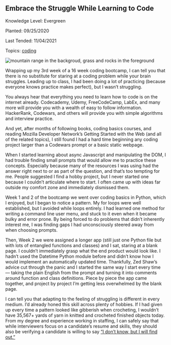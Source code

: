 ## Embrace the Struggle While Learning to Code

Knowledge Level: Evergreen

Planted: 09/25/2020

Last Tended: 11/04/2021

Topics: [coding](/topic.html?topic=coding)

![mountain range in the backgroud, grass and rocks in the foreground](https://images.abbeyperini.com/embrace/cover.webp)

Wrapping up my 3rd week of a 16 week coding bootcamp, I can tell you that there is no substitute for staring at a coding problem while your brain struggles. Leading up to class, I had been doing a lot of practicing (because everyone knows practice makes perfect), but I wasn’t struggling.

You always hear that everything you need to learn how to code is on the internet already. Codecademy, Udemy, FreeCodeCamp, LabEx, and many more will provide you with a wealth of easy to follow information. HackerRank, Codewars, and others will provide you with simple algorithms and interview practice.

And yet, after months of following books, coding basics courses, and reading Mozilla Developer Network’s Getting Started with the Web (and all of the related topics), I still found I had a hard time beginning any coding project larger than a Codewars prompt or a basic static webpage.

When I started learning about async Javascript and manipulating the DOM, I had trouble finding small prompts that would allow me to practice these concepts. Especially because many of the resources I was using had the answer right next to or as part of the question, and that’s too tempting for me. People suggested I find a hobby project, but I never started one because I couldn’t articulate where to start. I often came up with ideas far outside my comfort zone and immediately dismissed them.

Week 1 and 2 of the bootcamp we went over coding basics in Python, which I enjoyed, but I began to notice a pattern. My for loops were well established, but I avoided while loops entirely. I had learned one method for writing a command line user menu, and stuck to it even when it became bulky and error prone. By being forced to do problems that didn’t inherently interest me, I was finding gaps I had unconsciously steered away from when choosing prompts.

Then, Week 2 we were assigned a longer app (still just one Python file but with lots of entangled functions and classes) and I sat, staring at a blank page. I couldn’t immediately grasp what the end product would look like. I hadn’t used the Datetime Python module before and didn’t know how I would implement an automatically updated time. Thankfully, Zed Shaw’s advice cut through the panic and I started the same way I start every time — taking the plain English from the prompt and turning it into comments around function and class definitions. Piece by piece the app came together, and project by project I’m getting less overwhelmed by the blank page.

I can tell you that adapting to the feeling of struggling is different in every medium. I’d already honed this skill across plenty of hobbies. If I had given up every time a pattern looked like gibberish when crocheting, I wouldn’t have 35,567+ yards of yarn in knitted and crocheted finished objects today. From my degree and experience working in staffing, I can safely say that while interviewers focus on a candidate’s resume and skills, they should also be verifying a candidate is willing to say [“I don’t know, but I will find out.”](https://www.edsurge.com/news/2019-10-28-why-struggle-is-essential-for-the-brain-and-our-lives)
